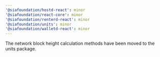 ```yaml
---
'@siafoundation/hostd-react': minor
'@siafoundation/react-core': minor
'@siafoundation/renterd-react': minor
'@siafoundation/units': minor
'@siafoundation/walletd-react': minor
---
```


The network block height calculation methods have been moved to the units
package.
